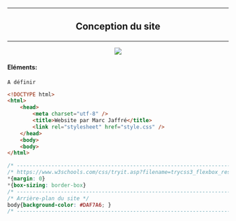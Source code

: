 ------------------------------------------------------------------------------------------------------------------------------------------------------------------------

## <p align='center'>Conception du site</a>

------------------------------------------------------------------------------------------------------------------------------------------------------------------------

<p align='center'>
  <img src='https://user-images.githubusercontent.com/35907/194784647-e20235f5-4adb-4c31-964f-12c8c709e7ab.png'/>
</a>


#### Eléments:
```
A définir
```



```html
<!DOCTYPE html>
<html>
    <head>
        <meta charset="utf-8" />
        <title>Website par Marc Jaffré</title>
        <link rel="stylesheet" href="style.css" />
    </head>
	<body>
	<body>
</html>
```




```css
/* ----------------------------------------------------------------------------- */
/* https://www.w3schools.com/css/tryit.asp?filename=trycss3_flexbox_responsive2	 */
*{margin: 0}
*{box-sizing: border-box}
/* ----------------------------------------------------------------------------- */
/* Arrière-plan du site */
body{background-color: #DAF7A6;	}
/* ----------------------------------------------------------------------------- */


```
